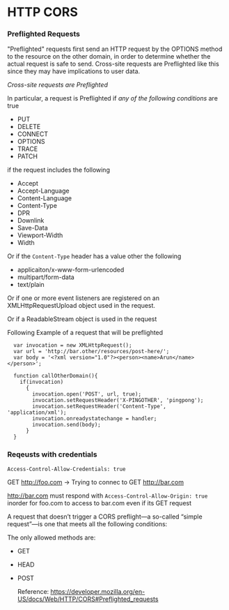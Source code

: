 # HTTP CORS


### Preflighted Requests

"Preflighted" requests first send an HTTP request by the OPTIONS method to the resource on the other domain, 
in order to determine whether the actual request is safe to send. Cross-site requests are Preflighted like 
this since they may have implications to user data.

*Cross-site requests are Preflighted*

In particular, a request is Preflighted if *any of the following conditions* are true

- PUT
- DELETE
- CONNECT
- OPTIONS
- TRACE
- PATCH


if the request includes the following

- Accept
- Accept-Language
- Content-Language
- Content-Type
- DPR
- Downlink
- Save-Data
- Viewport-Width
- Width

Or if the `Content-Type` header has a value other the following
- applicaiton/x-www-form-urlencoded
- multipart/form-data
- text/plain

Or if one or more event listeners are registered on an XMLHttpRequestUpload object used in the request.

Or if a ReadableStream object is used in the request


Following Example of a request that will be preflighted

```
  var invocation = new XMLHttpRequest();
  var url = 'http://bar.other/resources/post-here/';
  var body = '<?xml version="1.0"?><person><name>Arun</name></person>';
      
  function callOtherDomain(){
    if(invocation)
      {
        invocation.open('POST', url, true);
        invocation.setRequestHeader('X-PINGOTHER', 'pingpong');
        invocation.setRequestHeader('Content-Type', 'application/xml');
        invocation.onreadystatechange = handler;
        invocation.send(body); 
      }
  }
```

### Reqeusts with credentials

`Access-Control-Allow-Credentials: true`

GET http://foo.com
  -> Trying to connec to GET http://bar.com

  http://bar.com must respond with `Access-Control-Allow-Origin: true` inorder for foo.com to access to bar.com even if its GET request


A request that doesn’t trigger a CORS preflight—a so-called “simple request”—is one that meets all the following conditions:

The only allowed methods are:
- GET
- HEAD
- POST



  Reference: https://developer.mozilla.org/en-US/docs/Web/HTTP/CORS#Preflighted_requests